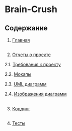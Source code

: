 # Brain-Crush

## Содержание
1. [Главная](https://github.com/oooNAKooo/Test_README)
##
2. [Отчеты о проекте](https://github.com/oooNAKooo/Test_README/tree/main/documentation)

  2.1. [Требования к проекту](https://github.com/oooNAKooo/Test_README/blob/main/documentation/requirements.md)

  2.2. [Мокапы](https://github.com/oooNAKooo/Test_README/tree/main/documentation/Mockups)

  2.3. [UML диаграмм](https://github.com/oooNAKooo/Test_README/tree/main/documentation/Diagram)

  2.4. [Изображения диаграмм](https://github.com/oooNAKooo/Test_README/tree/main/documentation/Images/Diagrams)
##
3. [Коддинг](https://github.com/oooNAKooo/Test_README/tree/main/Code)
##
4. [Тесты](https://github.com/oooNAKooo/Brain-Crush/tree/main/Test)
